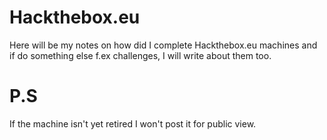 # Hackthebox.eu
Here will be my notes on how did I complete Hackthebox.eu machines and if do something else f.ex challenges, I will  write about them too.

# P.S
If the machine isn't yet retired I won't post it for public view.
